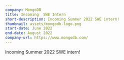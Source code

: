 ```yaml
---
company: MongoDB
title: Incoming  SWE Intern
short-description: Incoming Summer 2022 SWE intern!
thumbnail: assets/mongodb-logo.png
start-date: June 2022
end-date: August 2022
company-url: https://www.mongodb.com/
---
```

Incoming Summer 2022 SWE intern!
